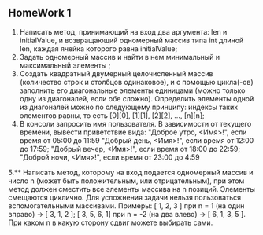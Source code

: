 ## HomeWork 1
1. Написать метод, принимающий на вход два аргумента: len и initialValue, и возвращающий одномерный массив типа int длиной len, каждая ячейка которого равна initialValue;
2. Задать одномерный массив и найти в нем минимальный и максимальный элементы ;
3. Создать квадратный двумерный целочисленный массив (количество строк и столбцов одинаковое), 
   и с помощью цикла(-ов) заполнить его диагональные элементы единицами (можно только одну из диагоналей, если обе сложно). 
   Определить элементы одной из диагоналей можно по следующему принципу: индексы таких элементов равны, 
   то есть [0][0], [1][1], [2][2], …, [n][n];
4. В консоли запросить имя пользователя. В зависимости от текущего времени, вывести приветствие вида:
   "Доброе утро, <Имя>!", если время от 05:00 до 11:59
   "Добрый день, <Имя>!", если время от 12:00 до 17:59;
   "Добрый вечер, <Имя>!", если время от 18:00 до 22:59;
   "Доброй ночи, <Имя>!", если время от 23:00 до 4:59

5.** Написать метод, которому на вход подается одномерный массив и число n (может быть положительным, или отрицательным),
при этом метод должен сместить все элементы массива на n позиций. Элементы смещаются циклично. 
Для усложнения задачи нельзя пользоваться вспомогательными массивами. 
Примеры: [ 1, 2, 3 ] при n = 1 (на один вправо) -> [ 3, 1, 2 ]; [ 3, 5, 6, 1] при n = -2 (на два влево) -> [ 6, 1, 3, 5 ]. 
При каком n в какую сторону сдвиг можете выбирать сами.